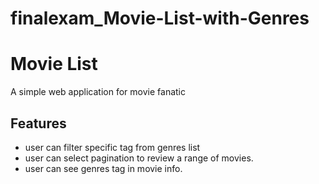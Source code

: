 # finalexam_Movie-List-with-Genres
# Movie List
A simple web application for movie fanatic

## Features
- user can filter specific tag from genres list
- user can select pagination to review a range of movies.
- user can see genres tag in movie info.